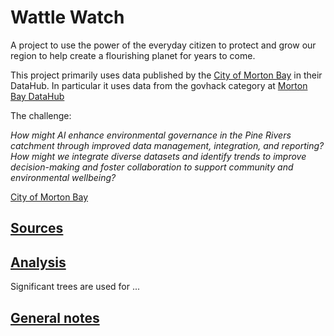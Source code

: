 # Wattle Watch

A project to use the power of the everyday citizen to protect and grow our region
to help create a flourishing planet for years to come.

This project primarily uses data published by the
[City of Morton Bay](https://datahub.moretonbay.qld.gov.au/)
in their DataHub. In particular it uses data from the govhack category at
[Morton Bay DataHub](https://datahub.moretonbay.qld.gov.au/search?categories=%252Fcategories%252Fgovhack)

The challenge:

_How might AI enhance environmental governance in the Pine Rivers catchment through improved data
management, integration, and reporting? How might we integrate diverse datasets and identify trends
to improve decision-making and foster collaboration to support community and environmental
wellbeing?_

[City of Morton
Bay](https://hackerspace.govhack.org/challenges/moreton_bay_greening_as_we_grow_qld_378)

## [Sources](sources.md)

## [Analysis](analysis.md)

Significant trees are used for ...

## [General notes](notes.md)

